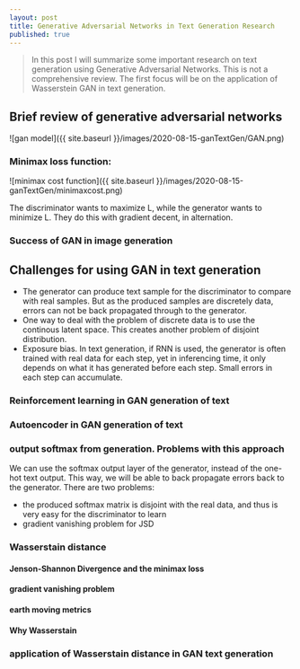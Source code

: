 ```yaml
---
layout: post
title: Generative Adversarial Networks in Text Generation Research
published: true
---
```

>In this post I will summarize some important research on text generation using Generative Adversarial Networks.  This is not a comprehensive review.  The first focus will be on the application of Wasserstein GAN in text generation.

## Brief review of generative adversarial networks

![gan model]({{ site.baseurl }}/images/2020-08-15-ganTextGen/GAN.png)

### Minimax loss function:
![minimax cost function]({{ site.baseurl }}/images/2020-08-15-ganTextGen/minimaxcost.png)

The discriminator wants to maximize L, while the generator wants to minimize L.  They do this with gradient decent, in alternation.

### Success of GAN in image generation



## Challenges for using GAN in text generation
* The generator can produce text sample for the discriminator to compare with real samples.  But as the produced samples are discretely data, errors can not be back propagated through to the generator.
* One way to deal with the problem of discrete data is to use the continous latent space.  This creates another problem of disjoint distribution.
* Exposure bias.  In text generation, if RNN is used, the generator is often trained with real data for each step, yet in inferencing time, it only depends on what it has generated before each step.  Small errors in each step can accumulate.

### Reinforcement learning in GAN generation of text

### Autoencoder in GAN generation of text

### output softmax from generation.  Problems with this approach
We can use the softmax output layer of the generator, instead of the one-hot text output.  This way, we will be able to back propagate errors back to the generator.  There are two problems:
* the produced softmax matrix is disjoint with the real data, and thus is very easy for the discriminator to learn
* gradient vanishing problem for JSD

### Wasserstain distance

#### Jenson-Shannon Divergence and the minimax loss

#### gradient vanishing problem

#### earth moving metrics

#### Why Wasserstain


### application of Wasserstain distance in GAN text generation





